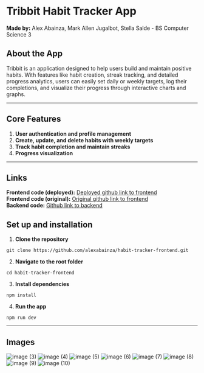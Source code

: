# Tribbit Habit Tracker App

**Made by:** Alex Abainza, Mark Allen Jugalbot, Stella Salde - BS Computer Science 3

## About the App

Tribbit is an application designed to help users build and maintain positive habits. With features like habit creation, streak tracking, and detailed progress analytics, users can easily set daily or weekly targets, log their completions, and visualize their progress through interactive charts and graphs.

<hr/>

## Core Features

1. **User authentication and profile management**
2. **Create, update, and delete habits with weekly targets**
3. **Track habit completion and maintain streaks**
4. **Progress visualization**
<hr/>

## Links

**Frontend code (deployed):** [Deployed github link to frontend](https://github.com/jbotmallen/tribbit-app)
<br/>
**Frontend code (original):** [Original github link to frontend](https://github.com/alexabainza/habit-tracker-frontend)
<br/>
**Backend code:** [Github link to backend](https://github.com/jbotmallen/tribbit-api)

## Set up and installation

1. **Clone the repository**

```
git clone https://github.com/alexabainza/habit-tracker-frontend.git
```

2. **Navigate to the root folder**

```
cd habit-tracker-frontend
```

3. **Install dependencies**

```
npm install
```

4. **Run the app**

```
npm run dev
```

<hr/>

## Images

![image (3)](https://github.com/user-attachments/assets/64dc3acb-f3c3-4bc4-812b-64abea7fcdbc)
![image (4)](https://github.com/user-attachments/assets/3117cb83-5f60-4302-ba5a-8c2c9a239df5)
![image (5)](https://github.com/user-attachments/assets/317aa49c-f131-4fdf-82ca-db969131f9cb)
![image (6)](https://github.com/user-attachments/assets/e943522d-1b79-4248-b9fa-77921433d9a1)
![image (7)](https://github.com/user-attachments/assets/936826d5-b5e6-441a-a278-83680770936d)
![image (8)](https://github.com/user-attachments/assets/fb2fabeb-0b34-4778-a162-7b4e44c5a2ac)
![image (9)](https://github.com/user-attachments/assets/3d3bfd4c-14f1-4d35-9da6-d69bbabc18ff)
![image (10)](https://github.com/user-attachments/assets/d2c0ae9a-6cf2-43ad-8020-e8787125d643)
